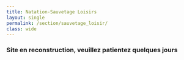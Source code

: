 ```yaml
---
title: Natation-Sauvetage Loisirs
layout: single
permalink: /section/sauvetage_loisir/
class: wide
---
```

### Site en reconstruction, veuillez patientez quelques jours